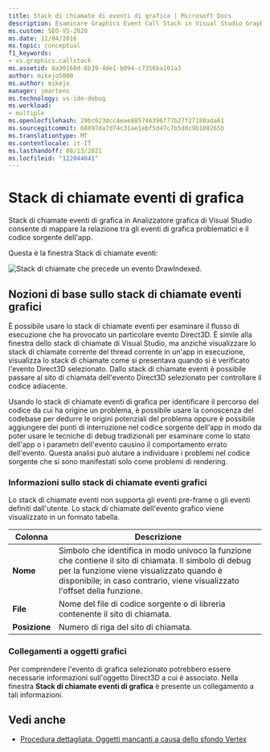 ```yaml
---
title: Stack di chiamate di eventi di grafica | Microsoft Docs
description: Esaminare Graphics Event Call Stack in Visual Studio Graphics Analyzer per eseguire il mapping della relazione tra gli eventi grafici problematici e il codice sorgente dell'app.
ms.custom: SEO-VS-2020
ms.date: 11/04/2016
ms.topic: conceptual
f1_keywords:
- vs.graphics.callstack
ms.assetid: 8a30168d-8b39-4de1-b094-c7356ba101a3
author: mikejo5000
ms.author: mikejo
manager: jmartens
ms.technology: vs-ide-debug
ms.workload:
- multiple
ms.openlocfilehash: 29bc023dcc4eae885746396f77b27f27188ada61
ms.sourcegitcommit: 68897da7d74c31ae1ebf5d47c7b5ddc9b108265b
ms.translationtype: MT
ms.contentlocale: it-IT
ms.lasthandoff: 08/13/2021
ms.locfileid: "122044041"
---
```

# <a name="graphics-event-call-stack"></a>Stack di chiamate eventi di grafica
Stack di chiamate eventi di grafica in Analizzatore grafica di Visual Studio consente di mappare la relazione tra gli eventi di grafica problematici e il codice sorgente dell'app.

 Questa è la finestra Stack di chiamate eventi:

 ![Stack di chiamate che precede un evento DrawIndexed.](media/gfx_diag_demo_graphics_event_call_stack_orientation.png "gfx_diag_demo_graphics_event_call_stack_orientation")

## <a name="understanding-the-graphics-event-call-stack"></a>Nozioni di base sullo stack di chiamate eventi grafici
 È possibile usare lo stack di chiamate eventi per esaminare il flusso di esecuzione che ha provocato un particolare evento Direct3D. È simile alla finestra dello stack di chiamate di Visual Studio, ma anziché visualizzare lo stack di chiamate corrente del thread corrente in un'app in esecuzione, visualizza lo stack di chiamate come si presentava quando si è verificato l'evento Direct3D selezionato. Dallo stack di chiamate eventi è possibile passare al sito di chiamata dell'evento Direct3D selezionato per controllare il codice adiacente.

 Usando lo stack di chiamate eventi di grafica per identificare il percorso del codice da cui ha origine un problema, è possibile usare la conoscenza del codebase per dedurre le origini potenziali del problema oppure è possibile aggiungere dei punti di interruzione nel codice sorgente dell'app in modo da poter usare le tecniche di debug tradizionali per esaminare come lo stato dell'app o i parametri dell'evento causino il comportamento errato dell'evento. Questa analisi può aiutare a individuare i problemi nel codice sorgente che si sono manifestati solo come problemi di rendering.

### <a name="graphics-event-call-stack-information"></a>Informazioni sullo stack di chiamate eventi grafici
 Lo stack di chiamate eventi non supporta gli eventi pre-frame o gli eventi definiti dall'utente. Lo stack di chiamate dell'evento grafico viene visualizzato in un formato tabella.

|Colonna|Descrizione|
|------------|-----------------|
|**Nome**|Simbolo che identifica in modo univoco la funzione che contiene il sito di chiamata. Il simbolo di debug per la funzione viene visualizzato quando è disponibile; in caso contrario, viene visualizzato l'offset della funzione.|
|**File**|Nome del file di codice sorgente o di libreria contenente il sito di chiamata.|
|**Posizione**|Numero di riga del sito di chiamata.|

### <a name="links-to-graphics-objects"></a>Collegamenti a oggetti grafici
 Per comprendere l'evento di grafica selezionato potrebbero essere necessarie informazioni sull'oggetto Direct3D a cui è associato. Nella finestra **Stack di chiamate eventi di grafica** è presente un collegamento a tali informazioni.

## <a name="see-also"></a>Vedi anche
- [Procedura dettagliata: Oggetti mancanti a causa dello sfondo Vertex](walkthrough-missing-objects-due-to-vertex-shading.md)